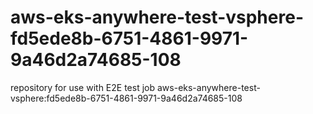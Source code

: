 # aws-eks-anywhere-test-vsphere-fd5ede8b-6751-4861-9971-9a46d2a74685-108
repository for use with E2E test job aws-eks-anywhere-test-vsphere:fd5ede8b-6751-4861-9971-9a46d2a74685-108
